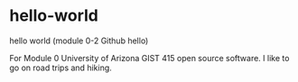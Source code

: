 # hello-world
hello world (module 0-2 Github hello)

<p>For Module 0
University of Arizona
GIST 415 open source software.  
I like to go on road trips and hiking.</p>
